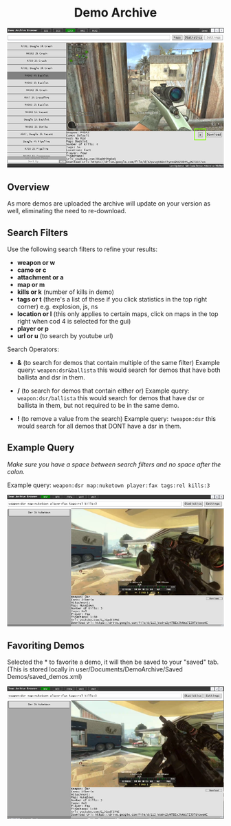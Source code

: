 <h1 align="center">
  Demo Archive
</h1>

<div align="center">
  <a href="preview2.png">
    <img src="preview2.png" alt="preview" width="auto" height="auto">
  </a>
</div>

## Overview

As more demos are uploaded the archive will update on your version as well, eliminating the need to re-download.

## Search Filters

Use the following search filters to refine your results:

- **weapon or w**
- **camo or c**
- **attachment or a**
- **map or m**
- **kills or k** (number of kills in demo)
- **tags or t** (there's a list of these if you click statistics in the top right corner) e.g. explosion, js, ns
- **location or l** (this only applies to certain maps, click on maps in the top right when cod 4 is selected for the gui)
- **player or p**
- **url or u** (to search by youtube url)

Search Operators:

- **&** (to search for demos that contain multiple of the same filter)
Example query: `weapon:dsr&ballista` this would search for demos that have both ballista and dsr in them.

- **/** (to search for demos that contain either or)
Example query: `weapon:dsr/ballista` this would search for demos that have dsr or ballista in them, but not required to be in the same demo.

- **!** (to remove a value from the search)
Example query: `!weapon:dsr` this would search for all demos that DONT have a dsr in them.


## Example Query

_Make sure you have a space between search filters and no space after the colon._

Example query: `weapon:dsr map:nuketown player:fax tags:rel kills:3`

<div align="center">
  <a href="preview1.png">
    <img src="preview1.png" alt="preview" width="auto" height="auto">
  </a>
</div>

## Favoriting Demos

Selected the * to favorite a demo, it will then be saved to your "saved" tab. (This is stored locally in user/Documents/DemoArchive/Saved Demos/saved_demos.xml)

<div align="center">
  <a href="preview3.png">
    <img src="preview3.png" alt="preview" width="auto" height="auto">
  </a>
</div>
